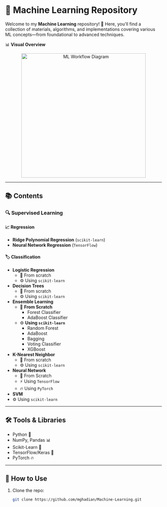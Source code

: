 # 🚀 Machine Learning Repository

Welcome to my **Machine Learning** repository! 🌟 Here, you'll find a collection of materials, algorithms, and implementations covering various ML concepts—from foundational to advanced techniques.  

📊 **Visual Overview**  
<div align="center">
  <img src="https://github.com/user-attachments/assets/38a31ddc-d52a-4223-a9e1-a1ea845fde6a" width="400" height="400" alt="ML Workflow Diagram">
</div>

---

## 📚 Contents

### 🔍 Supervised Learning

#### 📈 **Regression**
- **Ridge Polynomial Regression** (`scikit-learn`)  
- **Neural Network Regression** (`TensorFlow`)  

#### 🏷 **Classification**
- **Logistic Regression**  
  - 🌳 From scratch  
  - ⚙️ Using `scikit-learn`  
- **Decision Trees**  
  - 🌳 From scratch  
  - ⚙️ Using `scikit-learn`  
- **Ensemble Learning**  
  - 🌳 **From Scratch**  
    - Forest Classifier  
    - AdaBoost Classifier  
  - ⚙️ **Using `scikit-learn`**  
    - Random Forest  
    - AdaBoost  
    - Bagging  
    - Voting Classifier  
    - XGBoost
- **K-Nearest Neighbor**
  - 🌳 From scratch  
  - ⚙️ Using `scikit-learn` 
- **Neural Network**
  - 🌳 From Scratch
  - ⚡ Using `TensorFlow`  
  - 🔥 Using `PyTorch`  
- **SVM**
 - ⚙️ Using `scikit-learn`

---

## 🛠️ Tools & Libraries
- Python 🐍  
- NumPy, Pandas 📊  
- Scikit-Learn 🤖  
- TensorFlow/Keras 🧠
- PyTorch 🔥  

---

## 📌 How to Use
1. Clone the repo:  
   ```bash
   git clone https://github.com/mghadian/Machine-Learning.git

